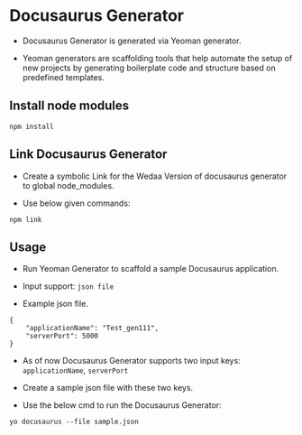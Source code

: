 # Docusaurus Generator

- Docusaurus Generator is generated via Yeoman generator.

- Yeoman generators are scaffolding tools that help automate the setup of new projects by generating boilerplate code and structure based on predefined templates.

## Install node modules 

```
npm install
```

## Link Docusaurus Generator

- Create a symbolic Link for the Wedaa Version of docusaurus generator to global node_modules.

- Use below given commands:

```
npm link
```

## Usage

- Run Yeoman Generator to scaffold a sample Docusaurus application.

-  Input support: `json file`

- Example json file.

```
{
    "applicationName": "Test_gen111",
    "serverPort": 5000
}
```

- As of now Docusaurus Generator supports two input keys: `applicationName`, `serverPort`
 
- Create a sample json file with these two keys.

- Use the below cmd to run the Docusaurus Generator:

```
yo docusaurus --file sample.json
```
